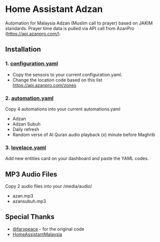 # Home Assistant Adzan
Automation for Malaysia Adzan (Muslim call to prayer) based on JAKIM standards.
Prayer time data is pulled via API call from AzanPro (https://api.azanpro.com/).

## Installation
### 1. [configuration.yaml](configuration.yaml)
- Copy the sensors to your current configuration.yaml.
- Change the location code based on this list https://api.azanpro.com/zones

### 2. [automation.yaml](automations.yaml)
Copy 4 automations into your current automations.yaml
- Adzan
- Adzan Subuh
- Daily refresh
- Random verse of Al Quran audio playback (x) minute before Maghrib

### 3. [lovelace.yaml](lovelace.yaml)
Add new entities card on your dashboard and paste the YAML codes.

## MP3 Audio Files
Copy 2 audio files into your /media/audio/
- azan.mp3
- azansubuh.mp3

## Special Thanks
- [@farxpeace](https://github.com/farxpeace) - for the original code
- [HomeAssistantMalaysia](https://www.facebook.com/groups/homeassistantmalaysia)
